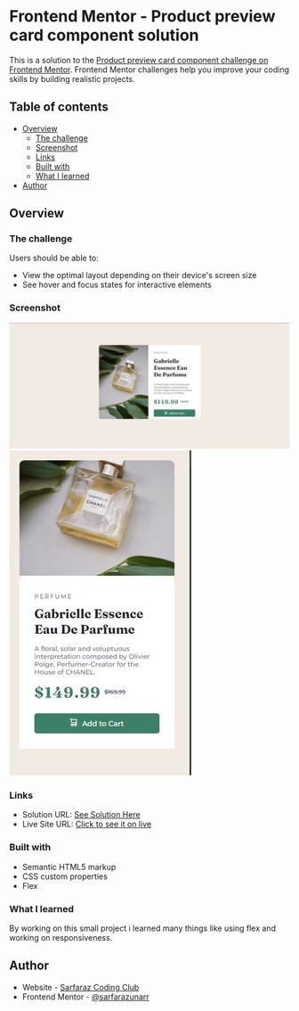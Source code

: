 # Frontend Mentor - Product preview card component solution

This is a solution to the [Product preview card component challenge on Frontend Mentor](https://www.frontendmentor.io/challenges/product-preview-card-component-GO7UmttRfa). Frontend Mentor challenges help you improve your coding skills by building realistic projects. 

## Table of contents

- [Overview](#overview)
  - [The challenge](#the-challenge)
  - [Screenshot](#screenshot)
  - [Links](#links)
  - [Built with](#built-with)
  - [What I learned](#what-i-learned)
- [Author](#author)


## Overview

### The challenge

Users should be able to:

- View the optimal layout depending on their device's screen size
- See hover and focus states for interactive elements

### Screenshot

![](./images/desktop.JPG)
![](./images/mobile.JPG)

### Links

- Solution URL: [See Solution Here](https://www.frontendmentor.io/solutions/product-preview-responsive-card-X08EpEldlm)
- Live Site URL: [Click to see it on live ]((https://product-preview-card.sarfarazunar.repl.co/))

### Built with

- Semantic HTML5 markup
- CSS custom properties
- Flex 


### What I learned

By working on this small project i learned many things like using flex and working on responsiveness.


## Author

- Website - [Sarfaraz Coding Club](https://www.sarfarazcodingclub.blogspot.com)
- Frontend Mentor - [@sarfarazunarr](https://www.frontendmentor.io/profile/sarfarazunarr)

